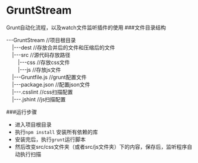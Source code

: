 # GruntStream
Grunt自动化流程，以及watch文件监听插件的使用
###文件目录结构

---GruntStream          //项目根目录 <br>
&nbsp;&nbsp;&nbsp;&nbsp;|---dest              //存放合并后的文件和压缩后的文件<br>
&nbsp;&nbsp;&nbsp;&nbsp;|---src               //源代码存放路径<br>
&nbsp;&nbsp;&nbsp;&nbsp;&nbsp;&nbsp;&nbsp;&nbsp;|---css          //存放css文件<br>
&nbsp;&nbsp;&nbsp;&nbsp;&nbsp;&nbsp;&nbsp;&nbsp;|---js           //存放js文件<br>
&nbsp;&nbsp;&nbsp;&nbsp;|---Gruntfile.js     //grunt配置文件<br>
&nbsp;&nbsp;&nbsp;&nbsp;|---package.json     //配置json文件<br>
&nbsp;&nbsp;&nbsp;&nbsp;|---.csslint         //css扫描配置<br>
&nbsp;&nbsp;&nbsp;&nbsp;|---.jshint          //js扫描配置<br>

###运行步骤

- 进入项目根目录
- 执行`npm install` 安装所有依赖的库
- 安装完后，执行`grunt`运行脚本
- 然后改变src/css文件夹（或者src/js文件夹）下的内容，保存后，监听程序自动执行扫描
